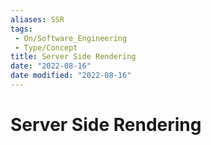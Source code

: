 ```yaml
---
aliases: SSR
tags:
 - On/Software_Engineering
 - Type/Concept
title: Server Side Rendering
date: "2022-08-16"
date modified: "2022-08-16"
---
```


# Server Side Rendering
